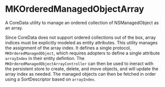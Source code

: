 # MKOrderedManagedObjectArray

A CoreData utility to manage an ordered collection of NSManagedObject as an array.

Since CoreData does not support ordered collections out of the box, array indices 
must be explicitly modeled as entity attributes. This utility manages the assignment
of the array index. It defines a single protocol, `MKOrderedManagedObject`, which requires adopters
to define a single attribute `arrayIndex` in their entity defintion. 
The `MKOrderedManagedObjectArrayController` can then be used to ineract with the persistent store
to create, delete, and move objects, and will update the array index as needed.
The managed objects can then be fetched in order using a SortDescriptor based on `arrayIndex`. 
